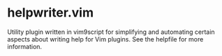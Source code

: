 # helpwriter.vim

Utility plugin written in vim9script for simplifying and automating certain aspects about writing help for Vim plugins. See the helpfile for more information.

